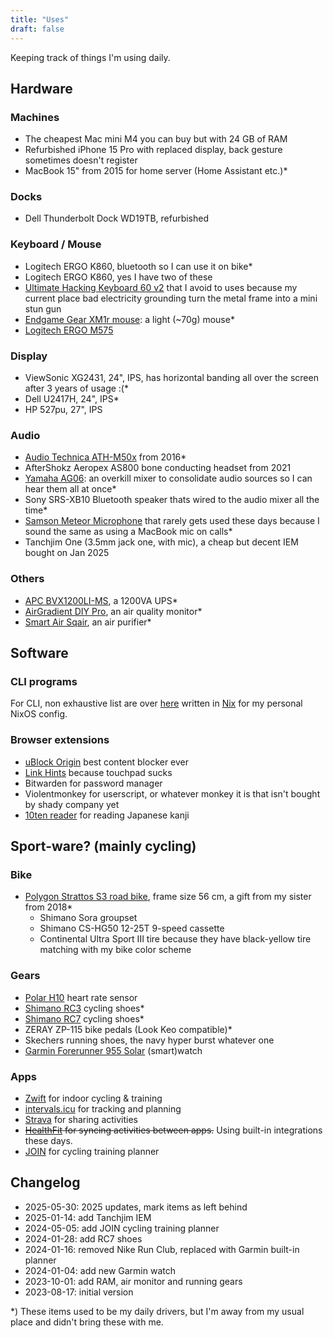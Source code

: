 ```yaml
---
title: "Uses"
draft: false
---
```


Keeping track of things I'm using daily.

## Hardware

### Machines

- The cheapest Mac mini M4 you can buy but with 24 GB of RAM
- Refurbished iPhone 15 Pro with replaced display, back gesture sometimes
  doesn't register
- MacBook 15" from 2015 for home server (Home Assistant etc.)*

### Docks

- Dell Thunderbolt Dock WD19TB, refurbished

### Keyboard / Mouse

- Logitech ERGO K860, bluetooth so I can use it on bike*
- Logitech ERGO K860, yes I have two of these
- [Ultimate Hacking Keyboard 60 v2](https://ultimatehackingkeyboard.com/)
  that I avoid to uses because my current place bad electricity grounding
  turn the metal frame into a mini stun gun
- [Endgame Gear XM1r mouse](https://www.endgamegear.com/en-us/xm1r/gaming-mice):
  a light (~70g) mouse*
- [Logitech ERGO M575](https://www.logitech.com/en-us/products/mice/m575-ergo-wireless-trackball.910-005869.html)

### Display

- ViewSonic XG2431, 24", IPS, has horizontal banding all over the screen after 3 years of usage :(*
- Dell U2417H, 24", IPS*
- HP 527pu, 27", IPS

### Audio

- [Audio Technica ATH-M50x](https://www.audio-technica.com/en-eu/ath-m50x) from 2016*
- AfterShokz Aeropex AS800 bone conducting headset from 2021
- [Yamaha AG06](https://ca.yamaha.com/en/products/music_production/interfaces/ag_series/index.html):
  an overkill mixer to consolidate audio sources so I can hear them all at once*
- Sony SRS-XB10 Bluetooth speaker thats wired to the audio mixer all the time*
- [Samson Meteor Microphone](https://samsontech.com/products/microphones/usb-microphones/meteormic/)
  that rarely gets used these days because I sound the same as using a MacBook mic
  on calls*
- Tanchjim One (3.5mm jack one, with mic), a cheap but decent IEM bought on Jan 2025

### Others

- [APC BVX1200LI-MS][ups], a 1200VA UPS*
- [AirGradient DIY Pro][airgradient], an air quality monitor*
- [Smart Air Sqair][smartair], an air purifier*

[ups]: https://www.apc.com/ph/en/product/BVX1200LI-MS/apc-easy-ups-bvx-1200va-230v-avr-universal-sockets/
[airgradient]: https://www.airgradient.com/shop/
[smartair]: https://smartairfilters.com/en/sqair/

## Software

### CLI programs

For CLI, non exhaustive list are over [here](https://github.com/darcien/nixos-config/tree/master/nixos/apps)
written in [Nix](https://nixos.org/manual/nix/stable/language/index.html)
for my personal NixOS config.

### Browser extensions

- [uBlock Origin](https://github.com/gorhill/uBlock) best content blocker ever
- [Link Hints](https://lydell.github.io/LinkHints/) because touchpad sucks
- Bitwarden for password manager
- Violentmonkey for userscript, or whatever monkey it is that isn't bought by shady company yet
- [10ten reader](https://github.com/birchill/10ten-ja-reader) for reading Japanese kanji

## Sport-ware? (mainly cycling)

### Bike
- [Polygon Strattos S3 road bike](https://www.rodalink.com/id/polygon-sepeda-strattos-s3-2017-31073.html),
  frame size 56 cm, a gift from my sister from 2018*
  - Shimano Sora groupset
  - Shimano CS-HG50 12-25T 9-speed cassette
  - Continental Ultra Sport III tire because they have black-yellow tire matching with my bike color scheme

### Gears
- [Polar H10](https://www.polar.com/en/sensors/h10-heart-rate-sensor) heart rate sensor
- [Shimano RC3][rc3] cycling shoes*
- [Shimano RC7][rc7] cycling shoes*
- ZERAY ZP-115 bike pedals (Look Keo compatible)*
- Skechers running shoes, the navy hyper burst whatever one
- [Garmin Forerunner 955 Solar](https://www.garmin.com/en-US/p/777730) (smart)watch

[rc3]: https://bike.shimano.com/en-EU/product/apparel-accessories/shimano-series-lsg-2022/SH-RC300.html
[rc7]: https://bike.shimano.com/en-EU/product/apparel-accessories/shimano-series-lsg-2022/SH-RC702.html

### Apps
- [Zwift][zwift] for indoor cycling & training
- [intervals.icu][intervals] for tracking and planning
- [Strava][strava] for sharing activities
- ~~[HealthFit][healthfit] for syncing activities between apps.~~
  Using built-in integrations these days.
- [JOIN][join] for cycling training planner

[healthfit]: https://apps.apple.com/us/app/healthfit/id1202650514
[join]: https://join.cc/
[strava]: https://www.strava.com/
[intervals]: https://intervals.icu/
[zwift]: https://www.zwift.com/


## Changelog

- 2025-05-30: 2025 updates, mark items as left behind
- 2025-01-14: add Tanchjim IEM
- 2024-05-05: add JOIN cycling training planner
- 2024-01-28: add RC7 shoes
- 2024-01-16: removed Nike Run Club, replaced with Garmin built-in planner
- 2024-01-04: add new Garmin watch
- 2023-10-01: add RAM, air monitor and running gears
- 2023-08-17: initial version

*) These items used to be my daily drivers,
but I'm away from my usual place and didn't bring these with me.
